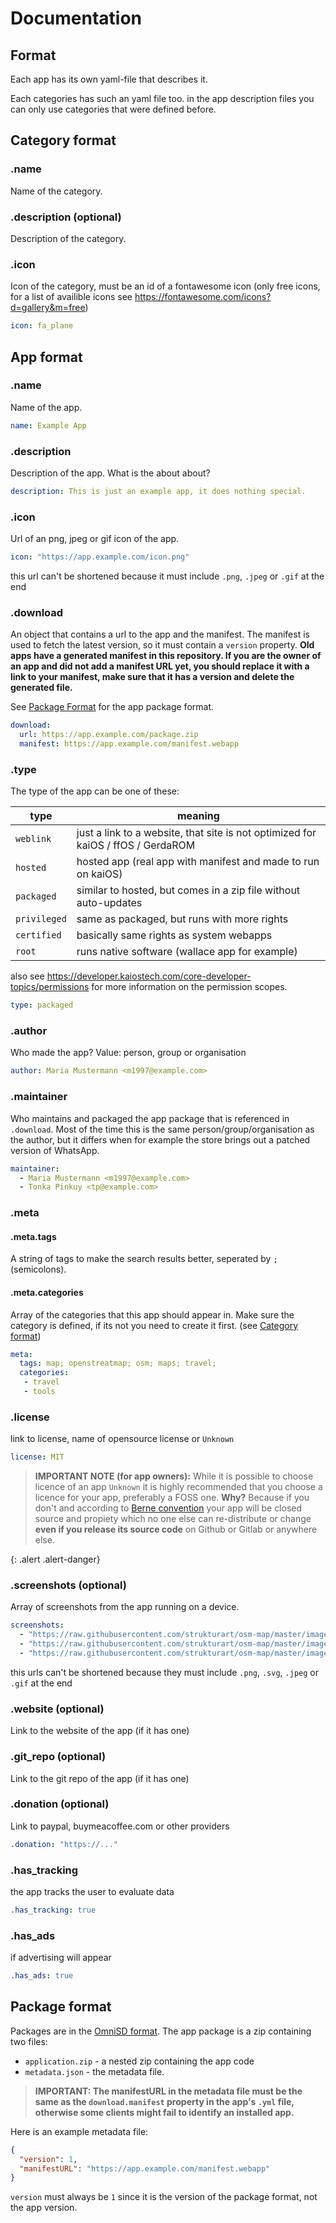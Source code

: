# Documentation

## Format

Each app has its own yaml-file that describes it.

Each categories has such an yaml file too.
in the app description files you can only use categories that were defined before.

## Category format

### .name

Name of the category.

### .description (optional)

Description of the category.

### .icon
Icon of the category, must be an id of a fontawesome icon (only free icons, for a list of availible icons see https://fontawesome.com/icons?d=gallery&m=free)

```yaml
icon: fa_plane
```

## App format

### .name

Name of the app. 

```yaml
name: Example App
```

### .description

Description of the app. What is the about about?
```yaml
description: This is just an example app, it does nothing special.
```

### .icon

Url of an png, jpeg or gif icon of the app.
```yaml
icon: "https://app.example.com/icon.png"
```
this url can't be shortened because it must include `.png`, `.jpeg` or `.gif` at the end

### .download
An object that contains a url to the app and the manifest. The manifest is used
to fetch the latest version, so it must contain a `version` property.
**Old apps have a generated manifest in this repository. If you are the owner
of an app and did not add a manifest URL yet, you should replace it with a link
to your manifest, make sure that it has a version and delete the generated
file.**

See [Package Format](#package-format) for the app package format.

```yaml
download:
  url: https://app.example.com/package.zip
  manifest: https://app.example.com/manifest.webapp
```

### .type 

The type of the app can be one of these:

type        | meaning
------------|--------------------------
`weblink`   | just a link to a website, that site is not optimized for kaiOS / ffOS / GerdaROM
`hosted`    | hosted app (real app with manifest and made to run on kaiOS)
`packaged`  | similar to hosted, but comes in a zip file without auto-updates
`privileged`| same as packaged, but runs with more rights
`certified` | basically same rights as system webapps
`root`      | runs native software (wallace app for example)

also see https://developer.kaiostech.com/core-developer-topics/permissions for more information on the permission scopes.

```yaml
type: packaged
```

### .author
Who made the app?
Value: person, group or organisation
```yaml
author: Maria Mustermann <m1997@example.com>
```

### .maintainer
Who maintains and packaged the app package that is referenced in `.download`.
Most of the time this is the same person/group/organisation as the author, 
but it differs when for example the store brings out a patched version of WhatsApp. 
```yaml
maintainer: 
  - Maria Mustermann <m1997@example.com>
  - Tonka Pinkuy <tp@example.com>
```

### .meta

#### .meta.tags
A string of tags to make the search results better, seperated by `; ` (semicolons).
#### .meta.categories
Array of the categories that this app should appear in. Make sure the category is defined, if its not you need to create it first. (see [Category format](#Category-format))

```yaml
meta:
  tags: map; openstreatmap; osm; maps; travel;
  categories: 
   - travel
   - tools
```

### .license

link to license, name of opensource license or `Unknown`
```yaml
license: MIT
```

> **IMPORTANT NOTE (for app owners):** 
> While it is possible to choose licence of an app `Unknown` it is highly
> recommended that you choose a licence for your app, preferably a FOSS one.
> **Why?** Because if you don't and according to [Berne convention](https://en.wikipedia.org/wiki/Berne_Convention)
> your app will be closed source and propiety which no one else can re-distribute or change
> **even if you release its source code** on Github or Gitlab or anywhere else.

{: .alert .alert-danger}

### .screenshots (optional)
Array of screenshots from the app running on a device.
```yaml
screenshots:
  - "https://raw.githubusercontent.com/strukturart/osm-map/master/images/image-2.png"
  - "https://raw.githubusercontent.com/strukturart/osm-map/master/images/image-3.png"
  - "https://raw.githubusercontent.com/strukturart/osm-map/master/images/image-4.png"
```
this urls can't be shortened because they must include `.png`, `.svg`, `.jpeg` or `.gif` at the end

### .website (optional)
Link to the website of the app (if it has one)

### .git_repo (optional)
Link to the git repo of the app (if it has one)

### .donation (optional)
Link to paypal, buymeacoffee.com or other providers
```yaml
.donation: "https://..."
```

### .has_tracking
the app tracks the user to evaluate data
```yaml
.has_tracking: true
```

### .has_ads
if advertising will appear
```yaml
.has_ads: true
```

## Package format

Packages are in the [OmniSD format](https://wiki.bananahackers.net/en/development/your-first-app#the-app-format-accepted-by-omnisd). The app package is a zip
containing two files:

 - `application.zip` - a nested zip containing the app code
 - `metadata.json` - the metadata file.

> **IMPORTANT: The manifestURL in the metadata file must be the same as the
> `download.manifest` property in the app's `.yml` file, otherwise some clients
> might fail to identify an installed app.**

Here is an example metadata file:
```json
{
  "version": 1,
  "manifestURL": "https://app.example.com/manifest.webapp"
}
```

`version` must always be `1` since it is the version of the package format, not
the app version.

